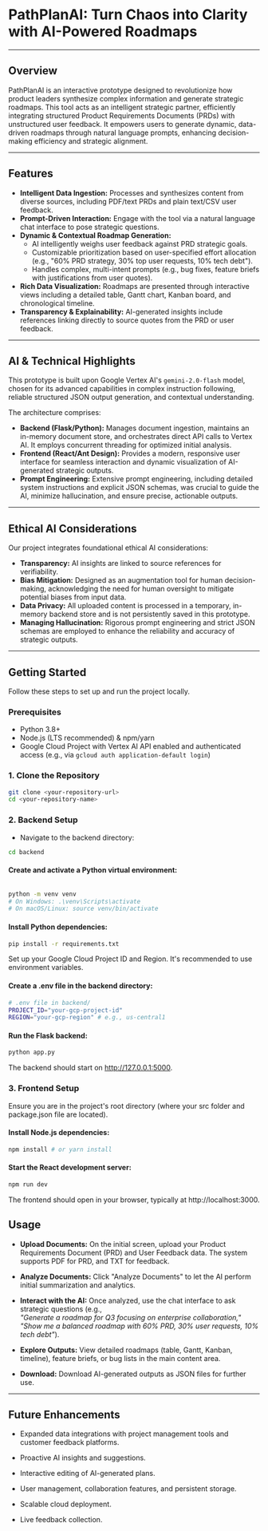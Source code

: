 # PathPlanAI: Turn Chaos into Clarity with AI-Powered Roadmaps

---

## Overview

PathPlanAI is an interactive prototype designed to revolutionize how product leaders synthesize complex information and generate strategic roadmaps. This tool acts as an intelligent strategic partner, efficiently integrating structured Product Requirements Documents (PRDs) with unstructured user feedback. It empowers users to generate dynamic, data-driven roadmaps through natural language prompts, enhancing decision-making efficiency and strategic alignment.

---

## Features

- **Intelligent Data Ingestion:** Processes and synthesizes content from diverse sources, including PDF/text PRDs and plain text/CSV user feedback.
- **Prompt-Driven Interaction:** Engage with the tool via a natural language chat interface to pose strategic questions.
- **Dynamic & Contextual Roadmap Generation:**
  - AI intelligently weighs user feedback against PRD strategic goals.
  - Customizable prioritization based on user-specified effort allocation (e.g., "60% PRD strategy, 30% top user requests, 10% tech debt").
  - Handles complex, multi-intent prompts (e.g., bug fixes, feature briefs with justifications from user quotes).
- **Rich Data Visualization:** Roadmaps are presented through interactive views including a detailed table, Gantt chart, Kanban board, and chronological timeline.
- **Transparency & Explainability:** AI-generated insights include references linking directly to source quotes from the PRD or user feedback.

---

## AI & Technical Highlights

This prototype is built upon Google Vertex AI's `gemini-2.0-flash` model, chosen for its advanced capabilities in complex instruction following, reliable structured JSON output generation, and contextual understanding.

The architecture comprises:

- **Backend (Flask/Python):** Manages document ingestion, maintains an in-memory document store, and orchestrates direct API calls to Vertex AI. It employs concurrent threading for optimized initial analysis.
- **Frontend (React/Ant Design):** Provides a modern, responsive user interface for seamless interaction and dynamic visualization of AI-generated strategic outputs.
- **Prompt Engineering:** Extensive prompt engineering, including detailed system instructions and explicit JSON schemas, was crucial to guide the AI, minimize hallucination, and ensure precise, actionable outputs.

---

## Ethical AI Considerations

Our project integrates foundational ethical AI considerations:

- **Transparency:** AI insights are linked to source references for verifiability.
- **Bias Mitigation:** Designed as an augmentation tool for human decision-making, acknowledging the need for human oversight to mitigate potential biases from input data.
- **Data Privacy:** All uploaded content is processed in a temporary, in-memory backend store and is not persistently saved in this prototype.
- **Managing Hallucination:** Rigorous prompt engineering and strict JSON schemas are employed to enhance the reliability and accuracy of strategic outputs.

---

## Getting Started

Follow these steps to set up and run the project locally.

### Prerequisites

- Python 3.8+
- Node.js (LTS recommended) & npm/yarn
- Google Cloud Project with Vertex AI API enabled and authenticated access (e.g., via `gcloud auth application-default login`)

### 1. Clone the Repository

```bash
git clone <your-repository-url>
cd <your-repository-name>
```

### 2. Backend Setup

- Navigate to the backend directory:

```bash
cd backend
```

#### Create and activate a Python virtual environment:

```bash

python -m venv venv
# On Windows: .\venv\Scripts\activate
# On macOS/Linux: source venv/bin/activate
```

#### Install Python dependencies:

```bash
pip install -r requirements.txt
```

Set up your Google Cloud Project ID and Region. It's recommended to use environment variables.

#### Create a .env file in the backend directory:

```bash
# .env file in backend/
PROJECT_ID="your-gcp-project-id"
REGION="your-gcp-region" # e.g., us-central1
```

#### Run the Flask backend:

```bash
python app.py
```

The backend should start on http://127.0.0.1:5000.

### 3. Frontend Setup

Ensure you are in the project's root directory (where your src folder and package.json file are located).

#### Install Node.js dependencies:

```bash
npm install # or yarn install
```

#### Start the React development server:

```bash
npm run dev
```

The frontend should open in your browser, typically at http://localhost:3000.

## Usage

- **Upload Documents:** On the initial screen, upload your Product Requirements Document (PRD) and User Feedback data. The system supports PDF for PRD, and TXT for feedback.

- **Analyze Documents:** Click "Analyze Documents" to let the AI perform initial summarization and analytics.

- **Interact with the AI:** Once analyzed, use the chat interface to ask strategic questions (e.g.,  
  _"Generate a roadmap for Q3 focusing on enterprise collaboration,"_  
  _"Show me a balanced roadmap with 60% PRD, 30% user requests, 10% tech debt"_).

- **Explore Outputs:** View detailed roadmaps (table, Gantt, Kanban, timeline), feature briefs, or bug lists in the main content area.

- **Download:** Download AI-generated outputs as JSON files for further use.

---

## Future Enhancements

- Expanded data integrations with project management tools and customer feedback platforms.

- Proactive AI insights and suggestions.

- Interactive editing of AI-generated plans.

- User management, collaboration features, and persistent storage.

- Scalable cloud deployment.

- Live feedback collection.



